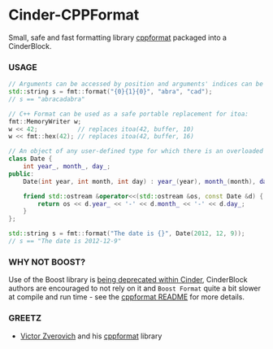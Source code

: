 
# Cinder-CPPFormat
Small, safe and fast formatting library [cppformat](https://github.com/cppformat/cppformat) packaged into a CinderBlock.

### USAGE
```C++
// Arguments can be accessed by position and arguments' indices can be repeated:
std::string s = fmt::format("{0}{1}{0}", "abra", "cad");
// s == "abracadabra"

// C++ Format can be used as a safe portable replacement for itoa:
fmt::MemoryWriter w;
w << 42;           // replaces itoa(42, buffer, 10)
w << fmt::hex(42); // replaces itoa(42, buffer, 16)

// An object of any user-defined type for which there is an overloaded std::ostream insertion operator (operator<<) can be formatted
class Date {
    int year_, month_, day_;
public:
    Date(int year, int month, int day) : year_(year), month_(month), day_(day) {}

    friend std::ostream &operator<<(std::ostream &os, const Date &d) {
        return os << d.year_ << '-' << d.month_ << '-' << d.day_;
    }
};

std::string s = fmt::format("The date is {}", Date(2012, 12, 9));
// s == "The date is 2012-12-9"
```

### WHY NOT BOOST?
Use of the Boost library is [being deprecated within Cinder](https://forum.libcinder.org/topic/transitioning-to-cinder-0-9-0), CinderBlock authors are encouraged to not rely on it and `Boost Format` quite a bit slower at compile and run time - see the [cppformat README](https://github.com/cppformat/cppformat#boost-format-library) for more details.

### GREETZ
- [Victor Zverovich](https://github.com/vitaut) and his [cppformat](https://github.com/cppformat/cppformat) library
